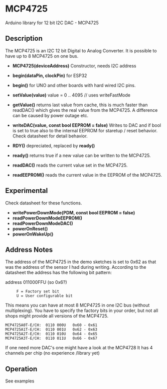 # MCP4725

Arduino library for 12 bit I2C DAC - MCP4725 

## Description

The MCP4725 is an I2C 12 bit Digital to Analog Converter. It is possible to have
up to 8 MCP4725 on one bus. 

* **MCP4725(deviceAddress)** Constructor, needs I2C address
* **begin(dataPin, clockPin)** for ESP32
* **begin()** for UNO and other boards with hard wired I2C pins.

* **setValue(value)** value = 0 .. 4095  // uses writeFastMode
* **getValue()** returns last value from cache, this is much faster than readDAC()
which gives the real value from the MCP4725. A difference can be caused by power
outage etc.

* **writeDAC(value, const bool EEPROM = false)** Writes to DAC and if bool is set to true 
also to the internal EEPROM for staretup / reset behavior. Check datasheet for detail behavior.
* **RDY()** depreciated, replaced by **ready()**
* **ready()** returns true if a new value can be written to the MCP4725.
* **readDAC()** reads the current value set in the MCP4725.
* **readEEPROM()** reads the current value in the EEPROM of the MCP4725.

## Experimental
Check datasheet for these functions.

* **writePowerDownMode(PDM, const bool EEPROM = false)**
* **readPowerDownModeEEPROM()**
* **readPowerDownModeDAC()**
* **powerOnReset()**
* **powerOnWakeUp()**

## Address Notes
The address of the MCP4725 in the demo sketches is set to 0x62 as that 
was the address of the sensor I had during writing. 
According to the datasheet the address has the following bit pattern: 

address  011000FFU   (so 0x6?)

         F = Factory set bit
         U = User configurable bit

This means you can have at most 8 MCP4725 in one I2C bus (without multiplexing).
You have to specify the factory bits in your order, but not all shops might
provide all versions of the MCP4725.
```
MCP4725A0T-E/CH:  0110 000U   0x60 - 0x61
MCP4725A1T-E/CH:  0110 001U   0x62 - 0x63
MCP4725A2T-E/CH:  0110 010U   0x64 - 0x65
MCP4725A3T-E/CH:  0110 011U   0x66 - 0x67
```
If one need more DAC's one might have a look at the MCP4728
It has 4 channels per chip (no experience /library yet)

## Operation

See examples

